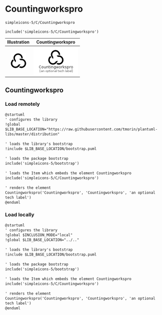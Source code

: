 # Countingworkspro


```text
simpleicons-5/C/Countingworkspro
```

```text
include('simpleicons-5/C/Countingworkspro')
```



| Illustration | Countingworkspro |
| :---: | :---: |
| ![illustration for Illustration](../../simpleicons-5/C/Countingworkspro.png) | ![illustration for Countingworkspro](../../simpleicons-5/C/Countingworkspro.Local.png) |




## Countingworkspro

### Load remotely
```plantuml
@startuml
' configures the library
!global $LIB_BASE_LOCATION="https://raw.githubusercontent.com/tmorin/plantuml-libs/master/distribution"

' loads the library's bootstrap
!include $LIB_BASE_LOCATION/bootstrap.puml

' loads the package bootstrap
include('simpleicons-5/bootstrap')

' loads the Item which embeds the element Countingworkspro
include('simpleicons-5/C/Countingworkspro')

' renders the element
Countingworkspro('Countingworkspro', 'Countingworkspro', 'an optional tech label')
@enduml
```

### Load locally
```plantuml
@startuml
' configures the library
!global $INCLUSION_MODE="local"
!global $LIB_BASE_LOCATION="../.."

' loads the library's bootstrap
!include $LIB_BASE_LOCATION/bootstrap.puml

' loads the package bootstrap
include('simpleicons-5/bootstrap')

' loads the Item which embeds the element Countingworkspro
include('simpleicons-5/C/Countingworkspro')

' renders the element
Countingworkspro('Countingworkspro', 'Countingworkspro', 'an optional tech label')
@enduml
```

